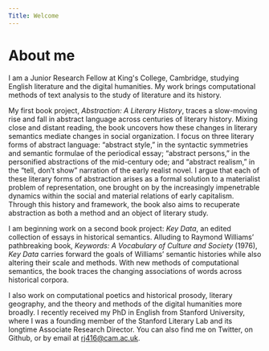 ```yaml
---
Title: Welcome
---
```


# About me

I am a Junior Research Fellow at King's College, Cambridge, studying English literature and the digital humanities. My work brings computational methods of text analysis to the study of literature and its history.

My first book project, _Abstraction: A Literary History_, traces a slow-moving rise and fall in abstract language across centuries of literary history. Mixing close and distant reading, the book uncovers how these changes in literary semantics mediate changes in social organization. I focus on three literary forms of abstract language: “abstract style,” in the syntactic symmetries and semantic formulae of the periodical essay; “abstract persons,” in the personified abstractions of the mid-century ode; and “abstract realism,” in the “tell, don’t show” narration of the early realist novel. I argue that each of these literary forms of abstraction arises as a formal solution to a materialist problem of representation, one brought on by the increasingly impenetrable dynamics within the social and material relations of early capitalism. Through this history and framework, the book also aims to recuperate abstraction as both a method and an object of literary study.

I am beginning work on a second book project: _Key Data_, an edited collection of essays in historical semantics. Alluding to Raymond Williams’ pathbreaking book, _Keywords: A Vocabulary of Culture and Society_ (1976), _Key Data_ carries forward the goals of Williams’ semantic histories while also altering their scale and methods. With new methods of computational semantics, the book traces the changing associations of words across historical corpora.

I also work on computational poetics and historical prosody, literary geography, and the theory and methods of the digital humanities more broadly. I recently received my PhD in English from Stanford University, where I was a founding member of the Stanford Literary Lab and its longtime Associate Research Director. You can also find me on Twitter, on Github, or by email at [rj416@cam.ac.uk](mailto:rj416@cam.ac.uk).

<!-- <center><img src="%base_url%/assets/website-profile.png" alt="Portrait" width="200"></img></center> -->
